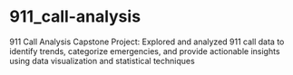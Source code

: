 # 911_call-analysis
911 Call Analysis Capstone Project: Explored and analyzed 911 call data to identify trends, categorize emergencies, and provide actionable insights using data visualization and statistical techniques
